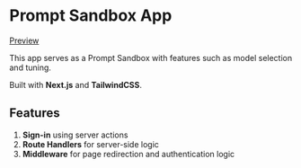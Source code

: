 # Prompt Sandbox App

 <a href= "https://prompt-sandbox-kappa.vercel.app"> Preview </a>

This app serves as a Prompt Sandbox with features such as model selection and tuning.

Built with **Next.js** and **TailwindCSS**.

## Features

1. **Sign-in** using server actions
2. **Route Handlers** for server-side logic
3. **Middleware** for page redirection and authentication logic
